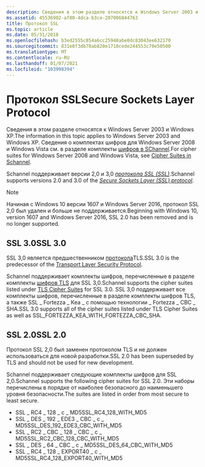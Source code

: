 ```yaml
---
description: Сведения в этом разделе относятся к Windows Server 2003 и Windows XP.
ms.assetid: 45536902-af80-4dca-b3ce-207086844763
title: Протокол SSL
ms.topic: article
ms.date: 05/31/2018
ms.openlocfilehash: b3ed2555c854a6cc25948abe0dc83043ee632170
ms.sourcegitcommit: 831e8f3db78ab820e1710cede244553c70e50500
ms.translationtype: MT
ms.contentlocale: ru-RU
ms.lasthandoff: 01/07/2021
ms.locfileid: "103998394"
---
```

# <a name="secure-sockets-layer-protocol"></a><span data-ttu-id="afa6b-103">Протокол SSL</span><span class="sxs-lookup"><span data-stu-id="afa6b-103">Secure Sockets Layer Protocol</span></span>

<span data-ttu-id="afa6b-104">Сведения в этом разделе относятся к Windows Server 2003 и Windows XP.</span><span class="sxs-lookup"><span data-stu-id="afa6b-104">The information in this topic applies to Windows Server 2003 and Windows XP.</span></span> <span data-ttu-id="afa6b-105">Сведения о комплектах шифров для Windows Server 2008 и Windows Vista см. в разделе комплекты [шифров в SChannel](cipher-suites-in-schannel.md).</span><span class="sxs-lookup"><span data-stu-id="afa6b-105">For cipher suites for Windows Server 2008 and Windows Vista, see [Cipher Suites in Schannel](cipher-suites-in-schannel.md).</span></span>

<span data-ttu-id="afa6b-106">Schannel поддерживает версии 2,0 и 3,0 [*протокола SSL (SSL)*](../secgloss/s-gly.md).</span><span class="sxs-lookup"><span data-stu-id="afa6b-106">Schannel supports versions 2.0 and 3.0 of the [*Secure Sockets Layer (SSL) protocol*](../secgloss/s-gly.md).</span></span>

> [!Note]  
> <span data-ttu-id="afa6b-107">Начиная с Windows 10 версии 1607 и Windows Server 2016, протокол SSL 2,0 был удален и больше не поддерживается.</span><span class="sxs-lookup"><span data-stu-id="afa6b-107">Beginning with Windows 10, version 1607 and Windows Server 2016, SSL 2.0 has been removed and is no longer supported.</span></span>

 

## <a name="ssl-30"></a><span data-ttu-id="afa6b-108">SSL 3.0</span><span class="sxs-lookup"><span data-stu-id="afa6b-108">SSL 3.0</span></span>

<span data-ttu-id="afa6b-109">SSL 3,0 является предшественником [протокола](transport-layer-security-protocol.md)TLS.</span><span class="sxs-lookup"><span data-stu-id="afa6b-109">SSL 3.0 is the predecessor of the [Transport Layer Security Protocol](transport-layer-security-protocol.md).</span></span>

<span data-ttu-id="afa6b-110">Schannel поддерживает комплекты шифров, перечисленные в разделе комплекты [шифров TLS](tls-cipher-suites.md) для SSL 3,0.</span><span class="sxs-lookup"><span data-stu-id="afa6b-110">Schannel supports the cipher suites listed under [TLS Cipher Suites](tls-cipher-suites.md) for SSL 3.0.</span></span> <span data-ttu-id="afa6b-111">SSL 3,0 поддерживает все комплекты шифров, перечисленные в разделе комплекты шифров TLS, а также SSL \_ Fortezza \_ Кеа \_ с помощью технологии \_ Fortezza \_ CBC \_ SHA.</span><span class="sxs-lookup"><span data-stu-id="afa6b-111">SSL 3.0 supports all of the cipher suites listed under TLS Cipher Suites as well as SSL\_FORTEZZA\_KEA\_WITH\_FORTEZZA\_CBC\_SHA.</span></span>

## <a name="ssl-20"></a><span data-ttu-id="afa6b-112">SSL 2.0</span><span class="sxs-lookup"><span data-stu-id="afa6b-112">SSL 2.0</span></span>

<span data-ttu-id="afa6b-113">Протокол SSL 2,0 был заменен протоколом TLS и не должен использоваться для новой разработки.</span><span class="sxs-lookup"><span data-stu-id="afa6b-113">SSL 2.0 has been superseded by TLS and should not be used for new development.</span></span>

<span data-ttu-id="afa6b-114">Schannel поддерживает следующие комплекты шифров для SSL 2,0.</span><span class="sxs-lookup"><span data-stu-id="afa6b-114">Schannel supports the following cipher suites for SSL 2.0.</span></span> <span data-ttu-id="afa6b-115">Эти наборы перечислены в порядке от наиболее безопасного до наименьшего уровня безопасности.</span><span class="sxs-lookup"><span data-stu-id="afa6b-115">The suites are listed in order from most secure to least secure.</span></span>

-   <span data-ttu-id="afa6b-116">SSL \_ RC4 \_ 128 \_ с \_ MD5</span><span class="sxs-lookup"><span data-stu-id="afa6b-116">SSL\_RC4\_128\_WITH\_MD5</span></span>
-   <span data-ttu-id="afa6b-117">SSL \_ DES \_ 192 \_ EDE3 \_ CBC \_ с \_ MD5</span><span class="sxs-lookup"><span data-stu-id="afa6b-117">SSL\_DES\_192\_EDE3\_CBC\_WITH\_MD5</span></span>
-   <span data-ttu-id="afa6b-118">SSL \_ RC2 \_ CBC \_ 128 \_ CBC \_ с \_ MD5</span><span class="sxs-lookup"><span data-stu-id="afa6b-118">SSL\_RC2\_CBC\_128\_CBC\_WITH\_MD5</span></span>
-   <span data-ttu-id="afa6b-119">SSL \_ DES \_ 64 \_ CBC \_ с \_ MD5</span><span class="sxs-lookup"><span data-stu-id="afa6b-119">SSL\_DES\_64\_CBC\_WITH\_MD5</span></span>
-   <span data-ttu-id="afa6b-120">SSL \_ RC4 \_ 128 \_ EXPORT40 \_ с \_ MD5</span><span class="sxs-lookup"><span data-stu-id="afa6b-120">SSL\_RC4\_128\_EXPORT40\_WITH\_MD5</span></span>

 

 
